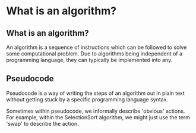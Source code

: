 # What is an algorithm?

## What is an algorithm?
An algorithm is a sequence of instructions which can be followed to solve some
computational problem. Due to algorithms being independent of a programming language,
they can typically be implemented into any.

## Pseudocode
Pseudocode is a way of writing the steps of an algorithm out in plain text without 
getting stuck by a specific programming language syntax.

Sometimes within pseudocode, we informally describe 'obvious' actions. For example,
within the SelectionSort algorithm, we might just use the term 'swap' to describe
the action.
